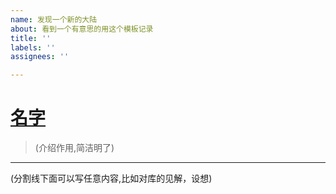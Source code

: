 ```yaml
---
name: 发现一个新的大陆
about: 看到一个有意思的用这个模板记录
title: ''
labels: ''
assignees: ''

---
```


# [名字](链接)

> (介绍作用,简洁明了)

---

(分割线下面可以写任意内容,比如对库的见解，设想)
